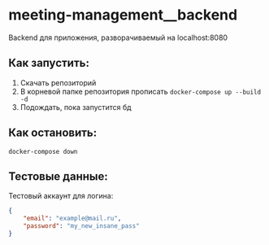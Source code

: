 # meeting-management__backend
Backend для приложения, разворачиваемый на localhost:8080

## Как запустить:
1. Скачать репозиторий
2. В корневой папке репозитория прописать ```docker-compose up --build -d ```
3. Подождать, пока запустится бд

## Как остановить:
```
docker-compose down
```

## Тестовые данные:

Тестовый аккаунт для логина:
```json
{
    "email": "example@mail.ru",
    "password": "my_new_insane_pass"
}
```
